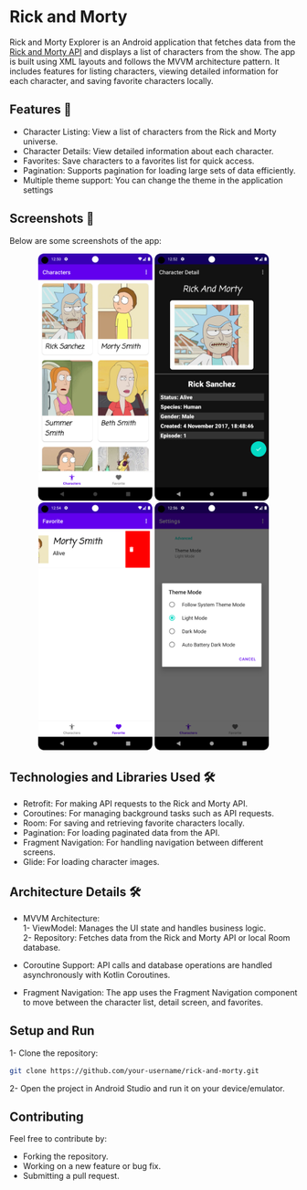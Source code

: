 # Rick and Morty

Rick and Morty Explorer is an Android application that fetches data from the [Rick and Morty API](https://rickandmortyapi.com/) and displays a list of characters from the show. The app is built using XML layouts and follows the MVVM architecture pattern. It includes features for listing characters, viewing detailed information for each character, and saving favorite characters locally.

## Features 🚀
- Character Listing: View a list of characters from the Rick and Morty universe.
- Character Details: View detailed information about each character.
- Favorites: Save characters to a favorites list for quick access.
- Pagination: Supports pagination for loading large sets of data efficiently.
- Multiple theme support: You can change the theme in the application settings

## Screenshots 📱
Below are some screenshots of the app:
<p align="center"> 
  <img src="screenshots/character_list_light.png" alt="Character List Screen" width="200"/>
  <img src="screenshots/character_detail_dark.png" alt="Character Detail Screen" width="200"/>
  <img src="screenshots/fav_character_light.png" alt="Fav Character Screen" width="200"/>
  <img src="screenshots/multiple_theme.png" alt="Settings Screen" width="200"/>
</p>

## Technologies and Libraries Used 🛠
- Retrofit: For making API requests to the Rick and Morty API.
- Coroutines: For managing background tasks such as API requests.
- Room: For saving and retrieving favorite characters locally.
- Pagination: For loading paginated data from the API.
- Fragment Navigation: For handling navigation between different screens.
- Glide: For loading character images.

## Architecture Details 🛠️

- MVVM Architecture:
  <br>
1- ViewModel: Manages the UI state and handles business logic.
  <br>
2- Repository: Fetches data from the Rick and Morty API or local Room database.
  
- Coroutine Support: API calls and database operations are handled asynchronously with Kotlin Coroutines.
- Fragment Navigation: The app uses the Fragment Navigation component to move between the character list, detail screen, and favorites.

## Setup and Run

1- Clone the repository:
```bash
git clone https://github.com/your-username/rick-and-morty.git
```
2- Open the project in Android Studio and run it on your device/emulator.

## Contributing
Feel free to contribute by:
- Forking the repository.
- Working on a new feature or bug fix.
- Submitting a pull request.
